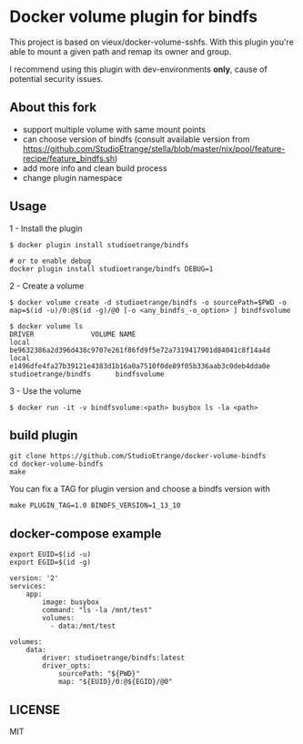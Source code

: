 # Docker volume plugin for bindfs


This project is based on vieux/docker-volume-sshfs.
With this plugin you're able to mount a given path and remap its owner and group.

I recommend using this plugin with dev-environments **only**, cause of potential security issues.

## About this fork

* support multiple volume with same mount points
* can choose version of bindfs (consult available version from https://github.com/StudioEtrange/stella/blob/master/nix/pool/feature-recipe/feature_bindfs.sh)
* add more info and clean build process
* change plugin namespace

## Usage

1 - Install the plugin

```
$ docker plugin install studioetrange/bindfs

# or to enable debug
docker plugin install studioetrange/bindfs DEBUG=1

```

2 - Create a volume

```
$ docker volume create -d studioetrange/bindfs -o sourcePath=$PWD -o map=$(id -u)/0:@$(id -g)/@0 [-o <any_bindfs_-o_option> ] bindfsvolume

$ docker volume ls
DRIVER              VOLUME NAME
local               be9632386a2d396d438c9707e261f86fd9f5e72a7319417901d84041c8f14a4d
local               e1496dfe4fa27b39121e4383d1b16a0a7510f0de89f05b336aab3c0deb4dda0e
studioetrange/bindfs      bindfsvolume
```

3 - Use the volume

```
$ docker run -it -v bindfsvolume:<path> busybox ls -la <path>
```

## build plugin

```
git clone https://github.com/StudioEtrange/docker-volume-bindfs
cd docker-volume-bindfs
make
```

You can fix a TAG for plugin version and choose a bindfs version with
```
make PLUGIN_TAG=1.0 BINDFS_VERSION=1_13_10
```

## docker-compose example
```
export EUID=$(id -u)
export EGID=$(id -g)
```

```
version: '2'
services:
    app:
        image: busybox
        command: "ls -la /mnt/test"
        volumes:
          - data:/mnt/test

volumes:
    data:
        driver: studioetrange/bindfs:latest
        driver_opts:
            sourcePath: "${PWD}"
            map: "${EUID}/0:@${EGID}/@0"
```

## LICENSE

MIT
